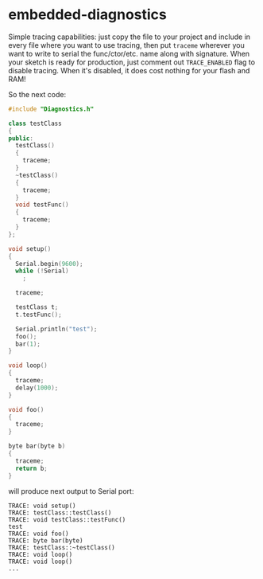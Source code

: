 # embedded-diagnostics

Simple tracing capabilities: just copy the file to your project and include in every file where you want to use tracing, then put `traceme` wherever you want to write to serial the func/ctor/etc. name along with signature. When your sketch is ready for production, just comment out `TRACE_ENABLED` flag to disable tracing. When it's disabled, it does cost nothing for your flash and RAM!

So the next code:
```C++
#include "Diagnostics.h"

class testClass
{
public:
  testClass()
  {
    traceme;
  }
  ~testClass()
  {
    traceme;
  }
  void testFunc()
  {
    traceme;
  }
};

void setup()
{
  Serial.begin(9600);
  while (!Serial)
    ;

  traceme;

  testClass t;
  t.testFunc();

  Serial.println("test");
  foo();
  bar(1);
}

void loop()
{
  traceme;
  delay(1000);
}

void foo()
{
  traceme;
}

byte bar(byte b)
{
  traceme;
  return b;
}
```
will produce next output to Serial port:
```
TRACE: void setup()
TRACE: testClass::testClass()
TRACE: void testClass::testFunc()
test
TRACE: void foo()
TRACE: byte bar(byte)
TRACE: testClass::~testClass()
TRACE: void loop()
TRACE: void loop()
...
```
